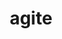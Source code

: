 ---
title: agite
di: (to multiple people)
meaning: hurry up!/come on!
ch: 8
pos: impverb
derivative: agitation
---
